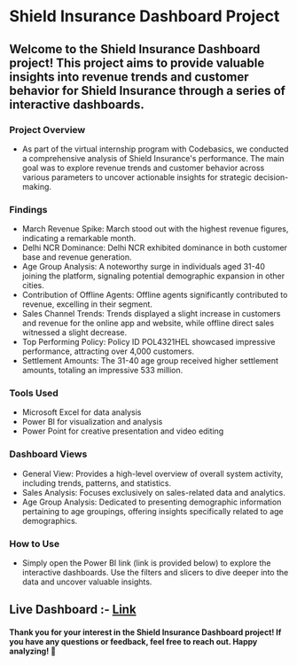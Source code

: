 # Shield Insurance Dashboard Project

## Welcome to the Shield Insurance Dashboard project! This project aims to provide valuable insights into revenue trends and customer behavior for Shield Insurance through a series of interactive dashboards.

### Project Overview
- As part of the virtual internship program with Codebasics, we conducted a comprehensive analysis of Shield Insurance's performance. The main goal was to explore revenue trends and customer behavior across various parameters to uncover actionable insights for strategic decision-making.

### Findings
- March Revenue Spike: March stood out with the highest revenue figures, indicating a remarkable month.
- Delhi NCR Dominance: Delhi NCR exhibited dominance in both customer base and revenue generation.
- Age Group Analysis: A noteworthy surge in individuals aged 31-40 joining the platform, signaling potential demographic expansion in other cities.
- Contribution of Offline Agents: Offline agents significantly contributed to revenue, excelling in their segment.
- Sales Channel Trends: Trends displayed a slight increase in customers and revenue for the online app and website, while offline direct sales witnessed a slight decrease.
- Top Performing Policy: Policy ID POL4321HEL showcased impressive performance, attracting over 4,000 customers.
- Settlement Amounts: The 31-40 age group received higher settlement amounts, totaling an impressive 533 million.

### Tools Used
- Microsoft Excel for data analysis
- Power BI for visualization and analysis
- Power Point for creative presentation and video editing


### Dashboard Views
- General View: Provides a high-level overview of overall system activity, including trends, patterns, and statistics.
- Sales Analysis: Focuses exclusively on sales-related data and analytics.
- Age Group Analysis: Dedicated to presenting demographic information pertaining to age groupings, offering insights specifically related to age demographics.


### How to Use
- Simply open the Power BI link (link is provided below) to explore the interactive dashboards. Use the filters and slicers to dive deeper into the data and uncover valuable insights.

## Live Dashboard :- [ Link ](https://app.powerbi.com/view?r=eyJrIjoiMmI5MWQ0MTUtNzM0OC00NThiLTgyMzItYjcxYmZhNDI3YWQ3IiwidCI6ImRmODY3OWNkLWE4MGUtNDVkOC05OWFjLWM4M2VkN2ZmOTVhMCJ9)


#### Thank you for your interest in the Shield Insurance Dashboard project! If you have any questions or feedback, feel free to reach out. Happy analyzing! 🚀






